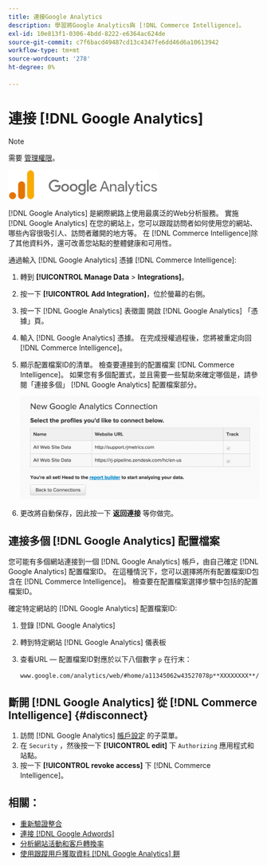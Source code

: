 ```yaml
---
title: 連接Google Analytics
description: 學習將Google Analytics與 [!DNL Commerce Intelligence]。
exl-id: 10e813f1-0306-4bdd-8222-e6364ac624de
source-git-commit: c7f6bacd49487cd13c4347fe6dd46d6a10613942
workflow-type: tm+mt
source-wordcount: '278'
ht-degree: 0%

---
```


# 連接 [!DNL Google Analytics]

>[!NOTE]
>
>需要 [管理權限](../../../administrator/user-management/user-management.md)。

![](../../../assets/google-analytics-logo.png)

[!DNL Google Analytics] 是網際網路上使用最廣泛的Web分析服務。 實施 [!DNL Google Analytics] 在您的網站上，您可以跟蹤訪問者如何使用您的網站、哪些內容很吸引人、訪問者離開的地方等。 在 [!DNL Commerce Intelligence]除了其他資料外，還可改善您站點的整體健康和可用性。

通過輸入 [!DNL Google Analytics] 憑據 [!DNL Commerce Intelligence]:

1. 轉到 **[!UICONTROL Manage Data** > **Integrations]**。

1. 按一下 **[!UICONTROL Add Integration]**，位於螢幕的右側。

1. 按一下 [!DNL Google Analytics] 表徵圖 開啟 [!DNL Google Analytics] 「憑據」頁。

1. 輸入 [!DNL Google Analytics] 憑據。 在完成授權過程後，您將被重定向回 [!DNL Commerce Intelligence]。

1. 顯示配置檔案ID的清單。 檢查要連接到的配置檔案 [!DNL Commerce Intelligence]。 如果您有多個配置式，並且需要一些幫助來確定哪個是，請參閱「連接多個」 [!DNL Google Analytics] 配置檔案部分。

   ![](../../../assets/list-profile-id.png)<!--{: width="600px"}-->

1. 更改將自動保存，因此按一下 **返回連接** 等你做完。

## 連接多個 [!DNL Google Analytics] 配置檔案

您可能有多個網站連接到一個 [!DNL Google Analytics] 帳戶，由自己確定 [!DNL Google Analytics] 配置檔案ID。 在這種情況下，您可以選擇將所有配置檔案ID包含在 [!DNL Commerce Intelligence]。 檢查要在配置檔案選擇步驟中包括的配置檔案ID。

確定特定網站的 [!DNL Google Analytics] 配置檔案ID:

1. 登錄 [!DNL Google Analytics]
1. 轉到特定網站 [!DNL Google Analytics] 儀表板
1. 查看URL — 配置檔案ID對應於以下八個數字 `p` 在行末：

   `www.google.com/analytics/web/#home/a11345062w43527078p**XXXXXXXX**/`

## 斷開 [!DNL Google Analytics] 從 [!DNL Commerce Intelligence] {#disconnect}

1. 訪問 [!DNL Google Analytics] [帳戶設定](https://accounts.google.com/) 的子菜單。
1. 在 `Security` ，然後按一下 **[!UICONTROL edit]** 下 `Authorizing` 應用程式和站點。
1. 按一下 **[!UICONTROL revoke access]** 下 [!DNL Commerce Intelligence]。

## 相關：

* [重新驗證整合](https://experienceleague.adobe.com/docs/commerce-knowledge-base/kb/how-to/mbi-reauthenticating-integrations.html)
* [連接 [!DNL Google Adwords]](../integrations/google-adwords.md)
* [分析網站活動和客戶轉換率](../../analysis/web-act-cust-conversion.md)
* [使用跟蹤用戶獲取資料 [!DNL Google Analytics] 餅](../../analysis/google-track-user-acq.md)
